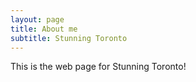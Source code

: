 ```yaml
---
layout: page
title: About me
subtitle: Stunning Toronto
---
```


This is the web page for Stunning Toronto!
